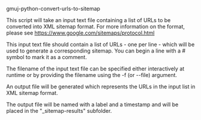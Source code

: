 gmuj-python-convert-urls-to-sitemap

This script will take an input text file containing a list of URLs to be converted into XML sitemap format. For more information on the format, please see https://www.google.com/sitemaps/protocol.html

This input text file should contain a list of URLs - one per line - which will be used to generate a corresponding sitemap. You can begin a line with a # symbol to mark it as a comment.

The filename of the input text file can be specified either interactively at runtime or by providing the filename using the -f (or --file) argument. 

An output file will be generated which represents the URLs in the input list in XML sitemap format. 

The output file will be named with a label and a timestamp and will be placed in the "\_sitemap-results" subfolder. 